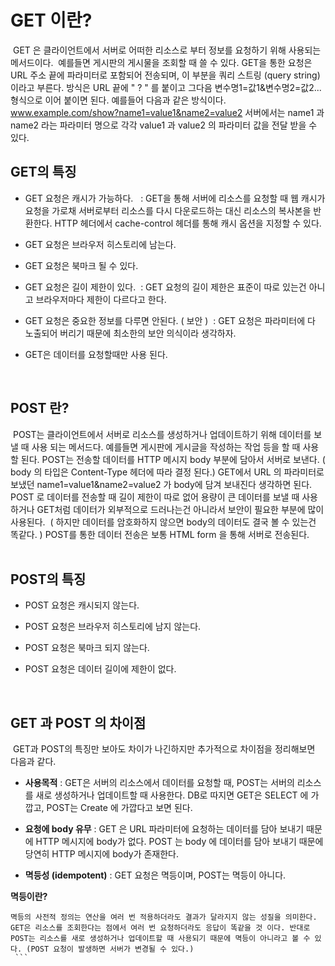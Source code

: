 # GET 이란?

 GET 은 클라이언트에서 서버로 어떠한 리소스로 부터 정보를 요청하기 위해 사용되는 메서드이다. 
예를들면 게시판의 게시물을 조회할 때 쓸 수 있다.
GET을 통한 요청은 URL 주소 끝에 파라미터로 포함되어 전송되며, 이 부분을 쿼리 스트링 (query string) 이라고 부른다.
방식은 URL 끝에 " ? " 를 붙이고 그다음 변수명1=값1&변수명2=값2... 형식으로 이어 붙이면 된다.
예를들어 다음과 같은 방식이다. 
www.example.com/show?name1=value1&name2=value2
서버에서는 name1 과 name2 라는 파라미터 명으로 각각 value1 과 value2 의 파라미터 값을 전달 받을 수 있다.
 
 
 
## GET의 특징



- GET 요청은 캐시가 가능하다. 
 : GET을 통해 서버에 리소스를 요청할 때 웹 캐시가 요청을 가로채 서버로부터 리소스를 다시 다운로드하는 대신 리소스의 복사본을 반환한다. HTTP 헤더에서 cache-control 헤더를 통해 캐시 옵션을 지정할 수 있다.


- GET 요청은 브라우저 히스토리에 남는다.


- GET 요청은 북마크 될 수 있다.


- GET 요청은 길이 제한이 있다.
 : GET 요청의 길이 제한은 표준이 따로 있는건 아니고 브라우저마다 제한이 다르다고 한다. 


- GET 요청은 중요한 정보를 다루면 안된다. ( 보안 )
 : GET 요청은 파라미터에 다 노출되어 버리기 때문에 최소한의 보안 의식이라 생각하자.


- GET은 데이터를 요청할때만 사용 된다.


 
 
 
## POST 란?

 POST는 클라이언트에서 서버로 리소스를 생성하거나 업데이트하기 위해 데이터를 보낼 때 사용 되는 메서드다. 예를들면 게시판에 게시글을 작성하는 작업 등을 할 때 사용할 된다.
POST는 전송할 데이터를 HTTP 메시지 body 부분에 담아서 서버로 보낸다. ( body 의 타입은 Content-Type 헤더에 따라 결정 된다.)
GET에서 URL 의 파라미터로 보냈던 name1=value1&name2=value2 가 body에 담겨 보내진다 생각하면 된다.
POST 로 데이터를 전송할 때 길이 제한이 따로 없어 용량이 큰 데이터를 보낼 때 사용하거나 GET처럼 데이터가 외부적으로 드러나는건 아니라서 보안이 필요한 부분에 많이 사용된다. 
( 하지만 데이터를 암호화하지 않으면 body의 데이터도 결국 볼 수 있는건 똑같다. )
POST를 통한 데이터 전송은 보통 HTML form 을 통해 서버로 전송된다. 
 
 
 
## POST의 특징



- POST 요청은 캐시되지 않는다.


- POST 요청은 브라우저 히스토리에 남지 않는다.


- POST 요청은 북마크 되지 않는다.


- POST 요청은 데이터 길이에 제한이 없다.


 
 
 
## GET 과 POST 의 차이점 

 GET과 POST의 특징만 보아도 차이가 나긴하지만 추가적으로 차이점을 정리해보면 다음과 같다.
 


- **사용목적** : GET은 서버의 리소스에서 데이터를 요청할 때, POST는 서버의 리소스를 새로 생성하거나 업데이트할 때 사용한다.
DB로 따지면 GET은 SELECT 에 가깝고, POST는 Create 에 가깝다고 보면 된다.


- **요청에 body 유무** : GET 은 URL 파라미터에 요청하는 데이터를 담아 보내기 때문에 HTTP 메시지에 body가 없다. POST 는 body 에 데이터를 담아 보내기 때문에 당연히 HTTP 메시지에 body가 존재한다.


- **멱등성 (idempotent)** : GET 요청은 멱등이며, POST는 멱등이 아니다.



**멱등이란?**
```
멱등의 사전적 정의는 연산을 여러 번 적용하더라도 결과가 달라지지 않는 성질을 의미한다.
GET은 리소스를 조회한다는 점에서 여러 번 요청하더라도 응답이 똑같을 것 이다. 반대로 POST는 리소스를 새로 생성하거나 업데이트할 때 사용되기 때문에 멱등이 아니라고 볼 수 있다. (POST 요청이 발생하면 서버가 변경될 수 있다.)
 ```
 
 
